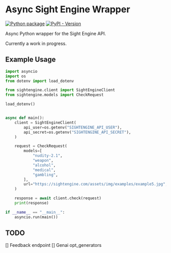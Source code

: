 # Async Sight Engine Wrapper

[![Python package](https://github.com/NateShoffner/sightengine-python-async/actions/workflows/python-package.yml/badge.svg?branch=master)](https://github.com/NateShoffner/sightengine-python-async/actions/workflows/python-package.yml)
[![PyPI - Version](https://img.shields.io/pypi/v/sightengine-async)](https://pypi.org/project/sightengine-async/)

Async Python wrapper for the Sight Engine API.

Currently a work in progress.

## Example Usage

```python
import asyncio
import os
from dotenv import load_dotenv

from sightengine.client import SightEngineClient
from sightengine.models import CheckRequest

load_dotenv()


async def main():
    client = SightEngineClient(
        api_user=os.getenv("SIGHTENGINE_API_USER"),
        api_secret=os.getenv("SIGHTENGINE_API_SECRET"),
    )

    request = CheckRequest(
        models=[
            "nudity-2.1",
            "weapon",
            "alcohol",
            "medical",
            "gambling",
        ],
        url="https://sightengine.com/assets/img/examples/example5.jpg",
    )

    response = await client.check(request)
    print(response)

if __name__ == "__main__":
    asyncio.run(main())
```

## TODO

[] Feedback endpoint
[] Genai opt_generators
